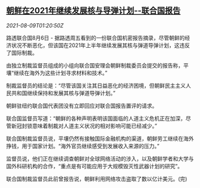 <!--1628472662000-->
[朝鲜在2021年继续发展核与导弹计划--联合国报告](https://cn.reuters.com/article/north-korea-nuclear-missile-0809-idCNKBS2FA01T)
------

<div><i>2021-08-09T01:20:50Z</i></div><p>路透联合国8月6日 - 据路透周五看到的一份联合国机密报告摘录，尽管朝鲜的经济状况不断恶化，但该国在2021年上半年继续发展其核与弹道导弹计划，这违反了国际制裁。</p><p>由独立制裁监督员组成的小组向联合国安理会朝鲜制裁委员会提交的报告称，平壤“继续在海外为这些计划寻求材料和技术。”</p><p>制裁监督员的结论是：“尽管该国关注其日益恶化的经济困境，但朝鲜民主主义人民共和国继续保持和发展其核与弹道导弹计划。”</p><p>朝鲜驻纽约联合国代表团没有立即回应对联合国报告置评的请求。</p><p>联合国监督员写道：“朝鲜的各种声明表明该国面临的人道主义危机正在加深，尽管新冠封锁意味着制裁对人道主义状况的相对影响可能已经减少。”</p><p>联合国制裁监督员说，平壤仍然有接触国际金融机构的渠道，朝鲜劳工继续在海外挣钱，用于国家计划。“海外官员继续感受到发展收入来源的压力。”</p><p>监督员说，他们正在继续调查朝鲜对全球网络活动的涉入，以及朝鲜学者和大学与国外科研机构的合作，“重点是有可能应用于大规模毁灭性武器计划的研究”。</p><p>联合国制裁监督员此前曾报告说，朝鲜利用网络攻击盗取了数以亿计美元。(完)</p>
